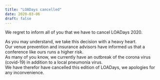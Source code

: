```yaml
---
title: "LOADays cancelled"
date: 2020-03-06
draft: false
---
```


We regret to inform all of you that we have to cancel LOADays 2020.  

As you may understand, we take this decision with a heavy heart.  
Our venue prevention and insurance advisors have informed us that a conference like ours runs a higher risk.  
As many of you know, we currently have an outbreak of the corona virus (covid-19) in addition to a local pneumonia virus.  
We have therefor have cancelled this edition of LOADays, we apologies for any inconvenience.  
